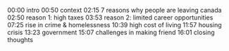 00:00 intro
00:50 context
02:15 7 reasons why people are leaving canada
02:50 reason 1: high taxes
03:53 reason 2: limited career opportunities
07:25 rise in crime & homelessness
10:39 high cost of living
11:57 housing crisis
13:23 government
15:07 challenges in making friend
16:01 closing thoughts